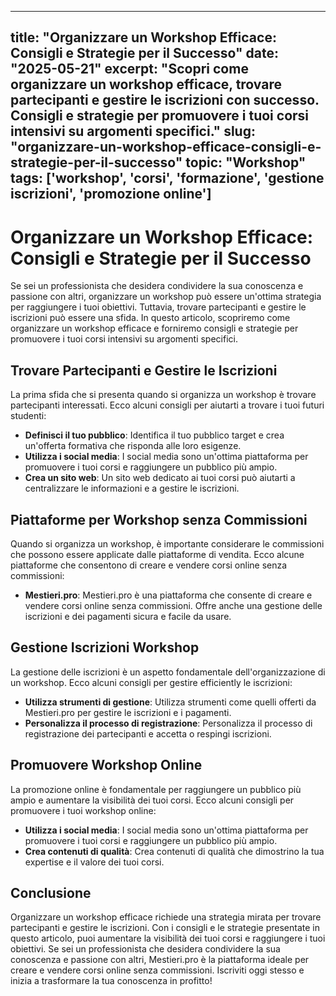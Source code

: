 
---
title: "Organizzare un Workshop Efficace: Consigli e Strategie per il Successo"
date: "2025-05-21"
excerpt: "Scopri come organizzare un workshop efficace, trovare partecipanti e gestire le iscrizioni con successo. Consigli e strategie per promuovere i tuoi corsi intensivi su argomenti specifici."
slug: "organizzare-un-workshop-efficace-consigli-e-strategie-per-il-successo"
topic: "Workshop"
tags: ['workshop', 'corsi', 'formazione', 'gestione iscrizioni', 'promozione online']
---

# Organizzare un Workshop Efficace: Consigli e Strategie per il Successo

Se sei un professionista che desidera condividere la sua conoscenza e passione con altri, organizzare un workshop può essere un'ottima strategia per raggiungere i tuoi obiettivi. Tuttavia, trovare partecipanti e gestire le iscrizioni può essere una sfida. In questo articolo, scopriremo come organizzare un workshop efficace e forniremo consigli e strategie per promuovere i tuoi corsi intensivi su argomenti specifici.

## Trovare Partecipanti e Gestire le Iscrizioni

La prima sfida che si presenta quando si organizza un workshop è trovare partecipanti interessati. Ecco alcuni consigli per aiutarti a trovare i tuoi futuri studenti:

* **Definisci il tuo pubblico**: Identifica il tuo pubblico target e crea un'offerta formativa che risponda alle loro esigenze.
* **Utilizza i social media**: I social media sono un'ottima piattaforma per promuovere i tuoi corsi e raggiungere un pubblico più ampio.
* **Crea un sito web**: Un sito web dedicato ai tuoi corsi può aiutarti a centralizzare le informazioni e a gestire le iscrizioni.

## Piattaforme per Workshop senza Commissioni

Quando si organizza un workshop, è importante considerare le commissioni che possono essere applicate dalle piattaforme di vendita. Ecco alcune piattaforme che consentono di creare e vendere corsi online senza commissioni:

* **Mestieri.pro**: Mestieri.pro è una piattaforma che consente di creare e vendere corsi online senza commissioni. Offre anche una gestione delle iscrizioni e dei pagamenti sicura e facile da usare.

## Gestione Iscrizioni Workshop

La gestione delle iscrizioni è un aspetto fondamentale dell'organizzazione di un workshop. Ecco alcuni consigli per gestire efficiently le iscrizioni:

* **Utilizza strumenti di gestione**: Utilizza strumenti come quelli offerti da Mestieri.pro per gestire le iscrizioni e i pagamenti.
* **Personalizza il processo di registrazione**: Personalizza il processo di registrazione dei partecipanti e accetta o respingi iscrizioni.

## Promuovere Workshop Online

La promozione online è fondamentale per raggiungere un pubblico più ampio e aumentare la visibilità dei tuoi corsi. Ecco alcuni consigli per promuovere i tuoi workshop online:

* **Utilizza i social media**: I social media sono un'ottima piattaforma per promuovere i tuoi corsi e raggiungere un pubblico più ampio.
* **Crea contenuti di qualità**: Crea contenuti di qualità che dimostrino la tua expertise e il valore dei tuoi corsi.

## Conclusione

Organizzare un workshop efficace richiede una strategia mirata per trovare partecipanti e gestire le iscrizioni. Con i consigli e le strategie presentate in questo articolo, puoi aumentare la visibilità dei tuoi corsi e raggiungere i tuoi obiettivi. Se sei un professionista che desidera condividere la sua conoscenza e passione con altri, Mestieri.pro è la piattaforma ideale per creare e vendere corsi online senza commissioni. Iscriviti oggi stesso e inizia a trasformare la tua conoscenza in profitto!
